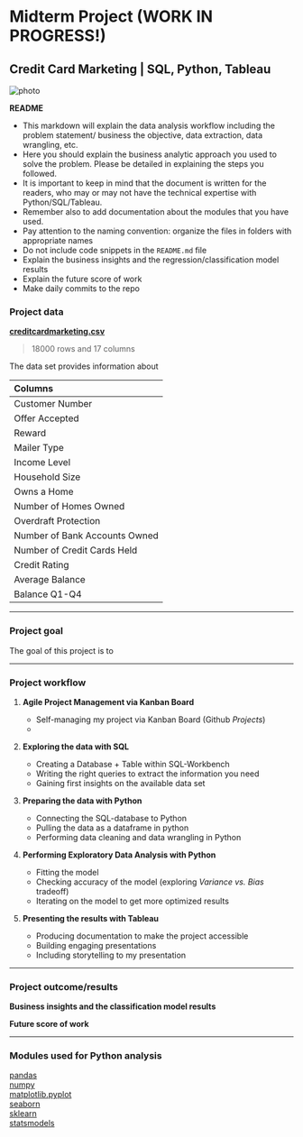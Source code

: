 # Midterm Project (WORK IN PROGRESS!)
## Credit Card Marketing | SQL, Python, Tableau

![photo](link)

**README**
- This markdown will explain the data analysis workflow including the problem statement/ business the objective, data extraction, data wrangling, etc. 
- Here you should explain the business analytic approach you used to solve the problem. Please be detailed in explaining the steps you followed. 
- It is important to keep in mind that the document is written for the readers, who may or may not have the technical expertise with Python/SQL/Tableau. 
- Remember also to add documentation about the modules that you have used. 
- Pay attention to the naming convention: organize the files in folders with appropriate names
- Do not include code snippets in the `README.md` file
- Explain the business insights and the regression/classification model results
- Explain the future score of work
- Make daily commits to the repo

### Project data

[**creditcardmarketing.csv**](https://github.com/katharina-beriault/Midterm_Project_Credit-Card-Marketing_Classification/blob/main/Data/creditcardmarketing.csv)

> 18000 rows and 17 columns

The data set provides information about

|Columns |
|:--- |
| Customer Number | 
| Offer Accepted |
| Reward |
| Mailer Type |
| Income Level |
| Household Size   
| Owns a Home  | 
| Number of Homes Owned |
| Overdraft Protection |
| Number of Bank Accounts Owned |
| Number of Credit Cards Held  | 
| Credit Rating  |
| Average Balance  | 
| Balance Q1-Q4  |



---------------------------------------------------------------------------------------------------------

### Project goal

The goal of this project is to 


---------------------------------------------------------------------------------------------------------

### Project workflow

1. **Agile Project Management via Kanban Board**
    - Self-managing my project via Kanban Board (Github *Projects*)
    - 

2. **Exploring the data with SQL**
    - Creating a Database + Table within SQL-Workbench
    - Writing the right queries to extract the information you need
    - Gaining first insights on the available data set

3. **Preparing the data with Python**
    - Connecting the SQL-database to Python
    - Pulling the data as a dataframe in python
    - Performing data cleaning and data wrangling in Python
  
4.  **Performing Exploratory Data Analysis with Python** 
    - Fitting the model
    - Checking accuracy of the model (exploring *Variance vs. Bias* tradeoff)
    - Iterating on the model to get more optimized results
  
5. **Presenting the results with Tableau** 
    - Producing documentation to make the project accessible
    - Building engaging presentations
    - Including storytelling to my presentation


---------------------------------------------------------------------------------------------------------


### Project outcome/results

**Business insights and the classification model results**



**Future score of work**


---------------------------------------------------------------------------------------------------------
### Modules used for Python analysis

[pandas](https://pandas.pydata.org/)<br>
[numpy](https://numpy.org/doc/)<br>
[matplotlib.pyplot](https://matplotlib.org/3.1.1/contents.html)<br>
[seaborn](https://seaborn.pydata.org/)<br>
[sklearn](https://scikit-learn.org/stable/index.html)<br>
[statsmodels](https://www.statsmodels.org/stable/index.html)<br>
